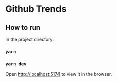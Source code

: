 # Github Trends

## How to run

In the project directory:

### `yarn`

### `yarn dev`

Open [http://localhost:5174](http://localhost:5174/) to view it in the browser.
